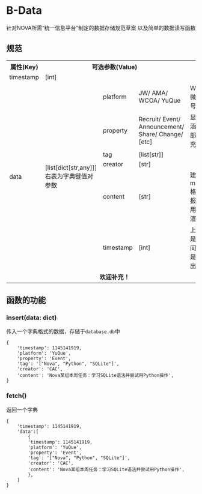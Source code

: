 # B-Data

针对NOVA所需“统一信息平台”制定的数据存储规范草案
以及简单的数据读写函数

## 规范

<table>
    <tr>
        <th>属性(Key)</th><th colspan="3">可选参数(Value)</th><th>备注</th>
    </tr>
    <tr>
        <td>timestamp</td><td colspan="3">[int]</td><td></td>
    </tr>
    <tr>
        <td rowspan="6">data</td><td rowspan="6">[list[dict[str,any]]]</br>右表为字典键值对参数</td><td>platform</td><td>JW/ AMA/ WCOA/ YuQue</td><td>WCOA指微信公众号</td>
    </tr>
    <tr>
        <td>property</td><td>Recruit/ Event/ Announcement/ Share/ Change/ [etc]</td><td>显然不能涵盖全部，待补充</td>
    </tr>
    <tr>
        <td>tag</td><td>[list[str]]</td><td></td>
    </tr>
    <tr>
        <td>creator</td><td>[str]</td><td></td>
    </tr>
    <tr>
        <td>content</td><td>[str]</td><td>建议用markdown格式上报，统一用渲染器渲染</td>
    </tr>
    <tr>
        <td>timestamp</td><td>[int]</td><td>上面那个是更新时间，这个是信息发出时间</td>
    </tr>
    <tr><td colspan="5" style="text-align: center"><b>欢迎补充！</b></td></tr>
</table>

## 函数的功能

### insert(data: dict)
传入一个字典格式的数据，存储于`database.db`中
```
{
    'timestamp': 1145141919,
    'platform': 'YuQue',
    'property': 'Event',
    'tag': '["Nova", "Python", "SQLite"]',
    'creator': 'CAC',
    'content': 'Nova某组本周任务：学习SQLite语法并尝试用Python操作',
}
```

### fetch()
返回一个字典
```
{
    'timestamp': 1145141919,
    'data':[
        {
        'timestamp': 1145141919,
        'platform': 'YuQue',
        'property': 'Event',
        'tag': '["Nova", "Python", "SQLite"]',
        'creator': 'CAC',
        'content': 'Nova某组本周任务：学习SQLite语法并尝试用Python操作',
        },
    ]
}
```
